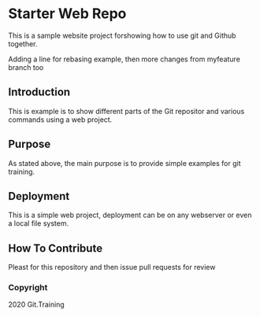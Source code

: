# Starter Web Repo

This is a sample website project forshowing how to use git and Github together.

Adding a line for rebasing example, then more changes from myfeature branch too

## Introduction

This is example is to show different parts of the Git repositor and various commands using a web project.

## Purpose

As stated above, the main purpose is to provide simple examples for git training.

## Deployment

This is a simple web project, deployment can be on any webserver or even a local file system.

## How To Contribute

Pleast for this repository and then issue pull requests for review

### Copyright

2020 Git.Training